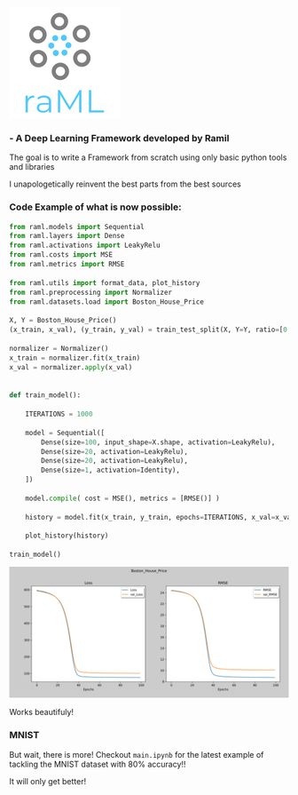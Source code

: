 ![Logo](https://github.com/Mathemmagician/raML/blob/master/imgs/raML.png)

### - A Deep Learning Framework developed by Ramil

The goal is to write a Framework from scratch using only basic python tools and libraries

I unapologetically reinvent the best parts from the best sources


### Code Example of what is now possible:

```python
from raml.models import Sequential
from raml.layers import Dense
from raml.activations import LeakyRelu
from raml.costs import MSE
from raml.metrics import RMSE

from raml.utils import format_data, plot_history
from raml.preprocessing import Normalizer
from raml.datasets.load import Boston_House_Price 

X, Y = Boston_House_Price()
(x_train, x_val), (y_train, y_val) = train_test_split(X, Y=Y, ratio=[0.7, 0.3], shuffle=True)

normalizer = Normalizer()
x_train = normalizer.fit(x_train)
x_val = normalizer.apply(x_val)


def train_model():

    ITERATIONS = 1000
    
    model = Sequential([
        Dense(size=100, input_shape=X.shape, activation=LeakyRelu),
        Dense(size=20, activation=LeakyRelu),
        Dense(size=20, activation=LeakyRelu),
        Dense(size=1, activation=Identity),
    ])
    
    model.compile( cost = MSE(), metrics = [RMSE()] )

    history = model.fit(x_train, y_train, epochs=ITERATIONS, x_val=x_val, y_val=y_val)

    plot_history(history)

train_model()
```

![History Plots](https://github.com/Mathemmagician/raML/blob/master/imgs/raML_3_Boston_Housing_Price.png?raw=true "History")

Works beautifuly!

### MNIST

But wait, there is more! Checkout `main.ipynb` for the latest example of tackling the MNIST dataset with 80% accuracy!!

It will only get better!
